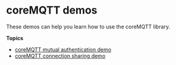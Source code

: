# coreMQTT demos<a name="mqtt-demo"></a>

These demos can help you learn how to use the coreMQTT library\.

**Topics**
+ [coreMQTT mutual authentication demo](mqtt-demo-ma.md)
+ [coreMQTT connection sharing demo](mqtt-demo-cs.md)